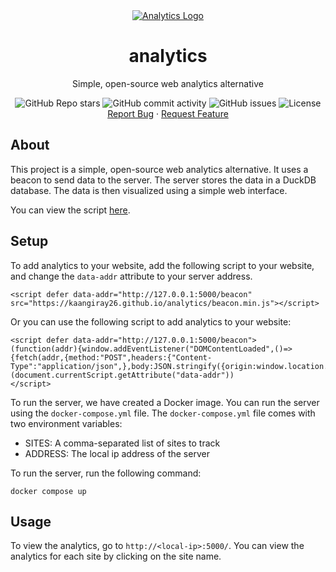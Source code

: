 <div align="center">
    <a href="https://github.com/kaangiray26/analytics">
        <img src="https://kaangiray26.github.io/analytics/screenshot.png" alt="Analytics Logo">
    </a>
    <h1 align="center">analytics</h1>
    <p align="center">
        Simple, open-source web analytics alternative
        <br />
        <div align="center">
            <img alt="GitHub Repo stars" src="https://img.shields.io/github/stars/kaangiray26/analytics?style=flat-square">
            <img alt="GitHub commit activity" src="https://img.shields.io/github/commit-activity/m/kaangiray26/analytics?style=flat-square">
            <img alt="GitHub issues" src="https://img.shields.io/github/issues/kaangiray26/analytics?style=flat-square">
            <img alt="License" src="https://img.shields.io/github/license/kaangiray26/analytics.svg?style=flat-square">
        </div>
        <a href="https://github.com/kaangiray26/analytics/issues">Report Bug</a>
        ·
        <a href="https://github.com/kaangiray26/analytics/issues">Request Feature</a>
    </p>
</div>

## About
This project is a simple, open-source web analytics alternative. It uses a beacon to send data to the server. The server stores the data in a DuckDB database. The data is then visualized using a simple web interface.

You can view the script [here](https://kaangiray26.github.io/analytics/beacon.js).

## Setup
To add analytics to your website, add the following script to your website, and change the `data-addr` attribute to your server address.
```
<script defer data-addr="http://127.0.0.1:5000/beacon" src="https://kaangiray26.github.io/analytics/beacon.min.js"></script>
```

Or you can use the following script to add analytics to your website:
```
<script defer data-addr="http://127.0.0.1:5000/beacon">
(function(addr){window.addEventListener("DOMContentLoaded",()=>{fetch(addr,{method:"POST",headers:{"Content-Type":"application/json",},body:JSON.stringify({origin:window.location.origin,path:window.location.pathname,}),})})})(document.currentScript.getAttribute("data-addr"))
</script>
```

To run the server, we have created a Docker image. You can run the server using the `docker-compose.yml` file. The `docker-compose.yml` file comes with two environment variables:
- SITES: A comma-separated list of sites to track
- ADDRESS: The local ip address of the server

To run the server, run the following command:
```
docker compose up
```

## Usage
To view the analytics, go to `http://<local-ip>:5000/`. You can view the analytics for each site by clicking on the site name.
